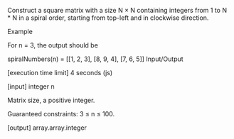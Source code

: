 Construct a square matrix with a size N × N containing integers from 1 to N * N in a spiral order, starting from top-left and in clockwise direction.

Example

For n = 3, the output should be

spiralNumbers(n) = [[1, 2, 3],
                    [8, 9, 4],
                    [7, 6, 5]]
Input/Output

[execution time limit] 4 seconds (js)

[input] integer n

Matrix size, a positive integer.

Guaranteed constraints:
3 ≤ n ≤ 100.

[output] array.array.integer
